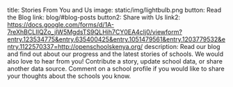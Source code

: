 title: Stories From You and Us
image: static/img/lightbulb.png
button: Read the Blog
link: blog/#blog-posts
button2: Share with Us
link2: https://docs.google.com/forms/d/1A-7reXhBCLIIQZo_jlW5MgdsTS9QLHih7CY0EA4cIj0/viewform?entry.123534775&entry.635400425&entry.1051479561&entry.1203779532&entry.1122570337=http://openschoolskenya.org/
description: Read our blog and find out about our progress and the latest stories of schools. We would also love to hear from you! Contribute a story, update school data, or share another data source. Comment on a school profile if you would like to share your thoughts about the schools you know.
